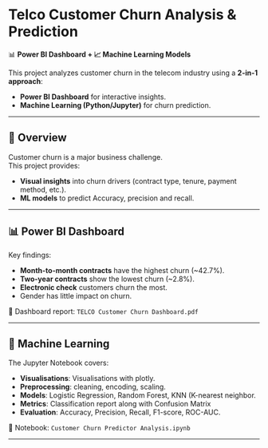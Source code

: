 # Telco Customer Churn Analysis & Prediction

📊 **Power BI Dashboard + 📈 Machine Learning Models**

This project analyzes customer churn in the telecom industry using a **2-in-1 approach**:
- **Power BI Dashboard** for interactive insights.
- **Machine Learning (Python/Jupyter)** for churn prediction.

---

## 🚀 Overview
Customer churn is a major business challenge.  
This project provides:
- **Visual insights** into churn drivers (contract type, tenure, payment method, etc.).
- **ML models** to predict Accuracy, precision and recall.

---

## 📊 Power BI Dashboard
Key findings:
- **Month-to-month contracts** have the highest churn (~42.7%).
- **Two-year contracts** show the lowest churn (~2.8%).
- **Electronic check** customers churn the most.
- Gender has little impact on churn.

📄 Dashboard report: `TELCO Customer Churn Dashboard.pdf`

---

## 🤖 Machine Learning
The Jupyter Notebook covers:
- **Visualisations**: Visualisations with plotly.
- **Preprocessing**: cleaning, encoding, scaling.
- **Models**: Logistic Regression, Random Forest, KNN (K-nearest neighbor.
- **Metrics**: Classification report along with Confusion Matrix
- **Evaluation**: Accuracy, Precision, Recall, F1-score, ROC-AUC.

📓 Notebook: `Customer Churn Predictor Analysis.ipynb`

---

